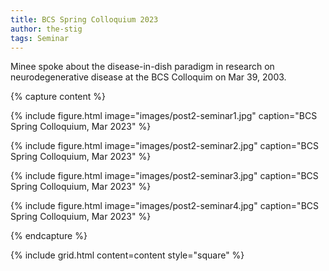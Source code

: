 ```yaml
---
title: BCS Spring Colloquium 2023
author: the-stig
tags: Seminar
---
```


Minee spoke about the disease-in-dish paradigm in research on neurodegenerative disease at the BCS Colloquim on Mar 39, 2003.

{% capture content %}

{%
  include figure.html
  image="images/post2-seminar1.jpg"
  caption="BCS Spring Colloquium, Mar 2023"
%}

{%
  include figure.html
  image="images/post2-seminar2.jpg"
  caption="BCS Spring Colloquium, Mar 2023"
%}

{%
  include figure.html
  image="images/post2-seminar3.jpg"
  caption="BCS Spring Colloquium, Mar 2023"
%}

{%
  include figure.html
  image="images/post2-seminar4.jpg"
  caption="BCS Spring Colloquium, Mar 2023"
%}

{% endcapture %}

{%
  include grid.html
  content=content
  style="square"
%}
